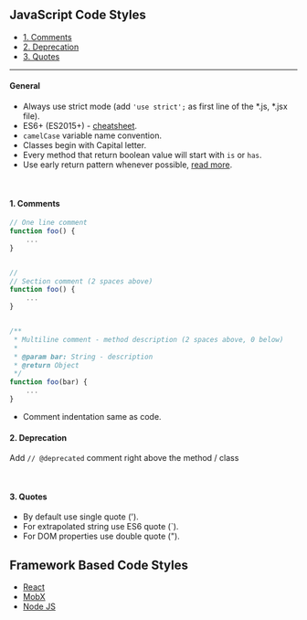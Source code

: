 ## JavaScript Code Styles

- [1. Comments](#1-comments)
- [2. Deprecation](#2-deprecation)
- [3. Quotes](#3-quotes)

----

#### General
* Always use strict mode (add `'use strict';` as first line of the *.js, *.jsx file).
* ES6+ (ES2015+) - [cheatsheet](https://devhints.io/es6).
* `camelCase` variable name convention.
* Classes begin with Capital letter.
* Every method that return boolean value will start with `is` or `has`.
* Use early return pattern whenever possible, [read more](https://medium.com/swlh/return-early-pattern-3d18a41bba8).

<br>

#### 1. Comments
```js
// One line comment
function foo() {
    ...
}


//
// Section comment (2 spaces above)
function foo() {
    ...
}


/**
 * Multiline comment - method description (2 spaces above, 0 below)
 *
 * @param bar: String - description
 * @return Object
 */
function foo(bar) {
    ...
}
```
* Comment indentation same as code.


#### 2. Deprecation
Add `// @deprecated` comment right above the method / class

<br>

#### 3. Quotes
* By default use single quote (').
* For extrapolated string use ES6 quote (`).
* For DOM properties use double quote (").

## Framework Based Code Styles
* [React](./react/README.md)
* [MobX](./mobx/README.md)
* [Node JS](./node/README.md)
